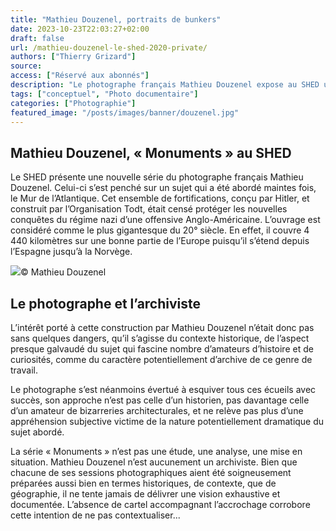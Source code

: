 ```yaml
---
title: "Mathieu Douzenel, portraits de bunkers"
date: 2023-10-23T22:03:27+02:00
draft: false
url: /mathieu-douzenel-le-shed-2020-private/
authors: ["Thierry Grizard"]
source:
access: ["Réservé aux abonnés"]
description: "Le photographe français Mathieu Douzenel expose au SHED une série photographique intitulée Monuments, des portraits de bunkers en déshérence."
tags: ["conceptuel", "Photo documentaire"]
categories: ["Photographie"]
featured_image: "/posts/images/banner/douzenel.jpg"
---
```

## Mathieu Douzenel, « Monuments » au SHED

Le SHED présente une nouvelle série du photographe français Mathieu Douzenel. Celui-ci s’est penché sur un sujet qui a été abordé maintes fois, le Mur de l’Atlantique. Cet ensemble de fortifications, conçu par Hitler, et construit par l’Organisation Todt, était censé protéger les nouvelles conquêtes du régime nazi d’une offensive Anglo-Américaine. L’ouvrage est considéré comme le plus gigantesque du 20° siècle. En effet, il couvre 4 440 kilomètres sur une bonne partie de l’Europe puisqu’il s’étend depuis l’Espagne jusqu’à la Norvège.

![](/posts/images/douzenel/mathieu-douzenel_art-exhibition_le-shed_2020.008.jpg)© Mathieu Douzenel

## Le photographe et l’archiviste

L’intérêt porté à cette construction par Mathieu Douzenel n’était donc pas sans quelques dangers, qu’il s’agisse du contexte historique, de l’aspect presque galvaudé du sujet qui fascine nombre d’amateurs d’histoire et de curiosités, comme du caractère potentiellement d’archive de ce genre de travail.

Le photographe s’est néanmoins évertué à esquiver tous ces écueils avec succès, son approche n’est pas celle d’un historien, pas davantage celle d’un amateur de bizarreries architecturales, et ne relève pas plus d’une appréhension subjective victime de la nature potentiellement dramatique du sujet abordé.

La série « Monuments » n’est pas une étude, une analyse, une mise en situation. Mathieu Douzenel n’est aucunement un archiviste. Bien que chacune de ses sessions photographiques aient été soigneusement préparées aussi bien en termes historiques, de contexte, que de géographie, il ne tente jamais de délivrer une vision exhaustive et documentée. L’absence de cartel accompagnant l’accrochage corrobore cette intention de ne pas contextualiser...